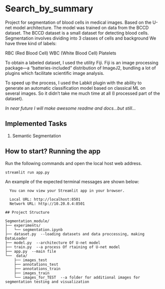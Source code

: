 # Search_by_summary

Project for segmentation of blood cells in medical images. Based on the U-net model architecture. The model was trained on data from the BCCD dataset. The BCCD dataset is a small dataset for detecting blood cells.
Segmentation involves dividing into 3 classes of cells and background
We have three kind of labels:

RBC (Red Blood Cell)
WBC (White Blood Cell)
Platelets

To obtain a labeled dataset, I used the utility Fiji. Fiji  is an image processing package—a “batteries-included” distribution of ImageJ2, bundling a lot of plugins which facilitate scientific image analysis.

To speed up the process, I used the Labkit plugin with the ability to generate an automatic classification model based on classical ML on several images. So it didn’t take me much time at all (I processed part of the dataset).

*In near future I will make awesome readme and docs...but still...*

## Implemented Tasks

1. Semantic Segmentation

## How to start? Running the app

Run the following commands and open the local host web address.

```shell
streamlit run app.py
```

An example of the expected terminal messages are shown below:

```shell
  You can now view your Streamlit app in your browser.

  Local URL: http://localhost:8501
  Network URL: http://10.20.0.4:8501

## Project Structure

Segmentation_module/
├── experiments/
│   └── segmentation.ipynb
├── dataset.py  --loading datasets and data proccessing, making DataLoader
├── model.py  --architecture Of U-net model
├── train.py  --a process Of rtaining of U-net model
├── app.py  --main file
└──  data/
    ├── images_test
    ├── annotations_test
    ├── annotations_train
    ├── images_train
    └── images_for_TEST  --a folder for additional images for segmentation testing and visualization
